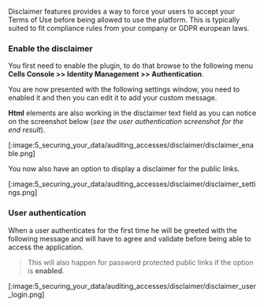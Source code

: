 Disclaimer features provides a way to force your users to accept your Terms of Use before being allowed to use the platform.
This is typically suited to fit compliance rules from your company or GDPR european laws.

### Enable the disclaimer

You first need to enable the plugin, to do that browse to the following menu **Cells Console >> Identity Management >> Authentication**.

You are now presented with the following settings window, you need to enabled it and then you can edit it to add your custom message.

**Html** elements are also working in the disclaimer text field as you can notice on the screenshot below (*see the user authentication screenshot for the end result*).

[:image:5_securing_your_data/auditing_accesses/disclaimer/disclaimer_enable.png]

You now also have an option to display a disclaimer for the public links.

[:image:5_securing_your_data/auditing_accesses/disclaimer/disclaimer_settings.png]

### User authentication

When a user authenticates for the first time he will be greeted with the following message and will have to agree and validate before being able to access the application.

> This will also happen for password protected public links if the option is **enabled**.

[:image:5_securing_your_data/auditing_accesses/disclaimer/disclaimer_user_login.png]